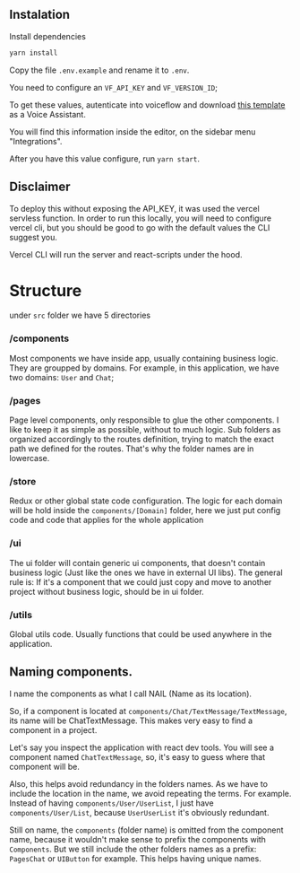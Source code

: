 ## Instalation

Install dependencies

```bash
yarn install
```

Copy the file `.env.example` and rename it to `.env`.

You need to configure an `VF_API_KEY` and `VF_VERSION_ID`;

To get these values, autenticate into voiceflow and download [this template](https://www.voiceflow.com/templates/how-to-build-a-chatbot-assistant-for-your-banking-experience) as a Voice Assistant.

You will find this information inside the editor, on the sidebar menu "Integrations".

After you have this value configure, run `yarn start`.

## Disclaimer

To deploy this without exposing the API_KEY, it was used the vercel servless function.
In order to run this locally, you will need to configure vercel cli, but you should be good to go with the default values the CLI suggest you.

Vercel CLI will run the server and react-scripts under the hood.

# Structure

under `src` folder we have 5 directories

### /components

Most components we have inside app, usually containing business logic. They are groupped by domains.
For example, in this application, we have two domains: `User` and `Chat`;

### /pages

Page level components, only responsible to glue the other components.
I like to keep it as simple as possible, without to much logic.
Sub folders as organized accordingly to the routes definition, trying to match the exact path we defined for the routes.
That's why the folder names are in lowercase.

### /store

Redux or other global state code configuration.
The logic for each domain will be hold inside the `components/[Domain]` folder, here we just put config code and code that applies for the whole application

### /ui

The ui folder will contain generic ui components, that doesn't contain business logic (Just like the ones we have in external UI libs).
The general rule is: If it's a component that we could just copy and move to another project without business logic, should be in ui folder.

### /utils

Global utils code. Usually functions that could be used anywhere in the application.

## Naming components.

I name the components as what I call NAIL (Name as its location).

So, if a component is located at `components/Chat/TextMessage/TextMessage`, its name will be ChatTextMessage.
This makes very easy to find a component in a project.

Let's say you inspect the application with react dev tools.
You will see a component named `ChatTextMessage`, so, it's easy to guess where that component will be.

Also, this helps avoid redundancy in the folders names. As we have to include the location in the name, we avoid repeating the terms.
For example. Instead of having `components/User/UserList`, I just have `components/User/List`, because `UserUserList` it's obviously redundant.

Still on name, the `components` (folder name) is omitted from the component name, because it wouldn't make sense to prefix the components with `Components`.
But we still include the other folders names as a prefix: `PagesChat` or `UIButton` for example. This helps having unique names.
